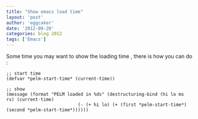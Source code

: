 ```yaml
---
title: "Show emacs load time" 
layout: 'post'
author: 'eggcaker'
date: '2012-09-20'
categories: blog 2012
tags: ['Emacs']
---
```



Some time you may want to show the loading time , there is how you can do :

    
    ;; start time 
    (defvar *pelm-start-time* (current-time))
    
    ;; show 
    (message (format "PELM loaded in %ds" (destructuring-bind (hi lo ms rs) (current-time)
                               (- (+ hi lo) (+ (first *pelm-start-time*) (second *pelm-start-time*))))))
    


